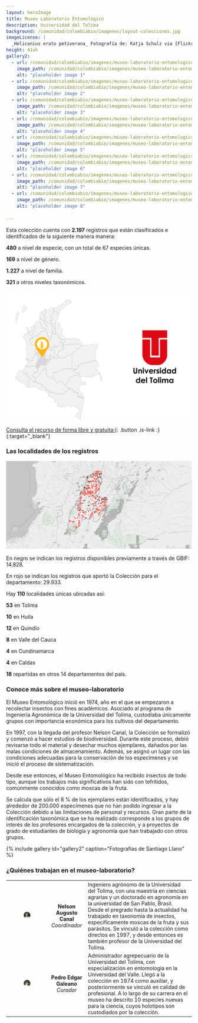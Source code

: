 ```yaml
---
layout: heroImage
title: Museo Laboratorio Entomológico
description: Universidad del Tolima
background: /comunidad/colombiabio/imagenes/layout-colecciones.jpg
imageLicense: |
  _Heliconius erato petiverana_ Fotografía de: Katja Schulz via [Flickr](https://flic.kr/p/bmS9bM)
height: 41vh
gallery2:
  - url: /comunidad/colombiabio/imagenes/museo-laboratorio-entomologico-de-la-universidad-del-tolima/l-o-t-1-1024x682.jpg
    image_path: /comunidad/colombiabio/imagenes/museo-laboratorio-entomologico-de-la-universidad-del-tolima/l-o-t-1-280x280.jpg
    alt: "placeholder image 1"
  - url: /comunidad/colombiabio/imagenes/museo-laboratorio-entomologico-de-la-universidad-del-tolima/l-o-t-2-1024x682.jpg
    image_path: /comunidad/colombiabio/imagenes/museo-laboratorio-entomologico-de-la-universidad-del-tolima/l-o-t-2-280x280.jpg
    alt: "placeholder image 2"
  - url: /comunidad/colombiabio/imagenes/museo-laboratorio-entomologico-de-la-universidad-del-tolima/l-o-t-3-1024x682.jpg
    image_path: /comunidad/colombiabio/imagenes/museo-laboratorio-entomologico-de-la-universidad-del-tolima/l-o-t-3-280x280.jpg
    alt: "placeholder image 3"
  - url: /comunidad/colombiabio/imagenes/museo-laboratorio-entomologico-de-la-universidad-del-tolima/l-o-t-4-682x1024.jpg
    image_path: /comunidad/colombiabio/imagenes/museo-laboratorio-entomologico-de-la-universidad-del-tolima/l-o-t-4-280x280.jpg
    alt: "placeholder image 4"
  - url: /comunidad/colombiabio/imagenes/museo-laboratorio-entomologico-de-la-universidad-del-tolima/l-o-t-5-1024x682.jpg
    image_path: /comunidad/colombiabio/imagenes/museo-laboratorio-entomologico-de-la-universidad-del-tolima/l-o-t-5-280x280.jpg
    alt: "placeholder image 5"
  - url: /comunidad/colombiabio/imagenes/museo-laboratorio-entomologico-de-la-universidad-del-tolima/l-o-t-6-1024x682.jpg
    image_path: /comunidad/colombiabio/imagenes/museo-laboratorio-entomologico-de-la-universidad-del-tolima/l-o-t-6-280x280.jpg
    alt: "placeholder image 6"
  - url: /comunidad/colombiabio/imagenes/museo-laboratorio-entomologico-de-la-universidad-del-tolima/l-o-t-7-1024x682.jpg
    image_path: /comunidad/colombiabio/imagenes/museo-laboratorio-entomologico-de-la-universidad-del-tolima/l-o-t-7-280x280.jpg
    alt: "placeholder image 7"
  - url: /comunidad/colombiabio/imagenes/museo-laboratorio-entomologico-de-la-universidad-del-tolima/l-o-t-8-1024x682.jpg
    image_path: /comunidad/colombiabio/imagenes/museo-laboratorio-entomologico-de-la-universidad-del-tolima/l-o-t-8-280x280.jpg
    alt: "placeholder image 8"

---
```


Esta colección cuenta con <span class="tag is-danger"><b>2.197</b></span> registros que están clasificados e identificados de la siguiente manera manera:

<span class="tag is-danger"><b>480</b></span> a nivel de especie, con un total de 67 especies únicas.     
  

<span class="tag is-danger"><b>169</b></span> a nivel de género.


<span class="tag is-danger"><b>1.227</b></span> a nivel de familia.


<span class="tag is-danger"><b>321</b></span> a otros niveles taxonómicos.


<img src="/comunidad/colombiabio/imagenes/museo-laboratorio-entomologico-de-la-universidad-del-tolima/map-l-o-t2.png" width=770>

[Consulta el recurso de forma libre y gratuita:](http://ipt.biodiversidad.co/sib/resource?r=mle-ut){: .button .is-link :}{:target="_blank"}

### Las localidades de los registros

<img src="/comunidad/colombiabio/imagenes/museo-laboratorio-entomologico-de-la-universidad-del-tolima/mapa-zoo-ut.png" width=770>

<p class="is-size-7 has-text-grey has-text-centered">En negro se indican los registros disponibles previamente a través de GBIF: 14.828.</p>

<p class="is-size-7 has-text-grey has-text-centered">En rojo se indican los registros que aportó la Colección para el departamento: 29.933.</p>

Hay <span class="tag is-danger"><b>110</b></span> localidades únicas ubicadas así:

<span class="tag is-danger"><b>53</b></span> en Tolima

<span class="tag is-danger"><b>10</b></span> en Huila

<span class="tag is-danger"><b>12</b></span> en Quindío

<span class="tag is-danger"><b>8</b></span> en Valle del Cauca

<span class="tag is-danger"><b>4</b></span> en Cundinamarca

<span class="tag is-danger"><b>4</b></span> en Caldas

<span class="tag is-danger"><b>18</b></span> repartidas en otros 14 departamentos del país.


### Conoce más sobre el museo-laboratorio

El Museo Entomológico inició en 1974, año en el que se empezaron a recolectar insectos con fines académicos. Asociado al programa de Ingeniería Agronómica de la Universidad del Tolima, custodiaba únicamente grupos con importancia económica para los cultivos del departamento.

En 1997, con la llegada del profesor Nelson Canal, la Colección se formalizó y comenzó a hacer estudios de biodiversidad. Durante este proceso, debió revisarse todo el material y desechar muchos ejemplares, dañados por las malas condiciones de almacenamiento. Además, se asignó un lugar con las condiciones adecuadas para la conservación de los especímenes y se inició el proceso de sistematización.

Desde ese entonces, el Museo Entomológico ha recibido insectos de todo tipo, aunque los trabajos más significativos han sido con tefrítidos, comúnmente conocidos como moscas de la fruta.

Se calcula que sólo el 8 % de los ejemplares están identificados, y hay alrededor de 200.000 especímenes que no han podido ingresar a la Colección debido a las limitaciones de personal y recursos. Gran parte de la identificación taxonómica que se ha realizado corresponde a los grupos de interés de los profesores encargados de la colección, y a proyectos de grado de estudiantes de biología y agronomía que han trabajado con otros grupos.

{% include gallery id="gallery2" caption="Fotografías de Santiago Llano" %}


### ¿Quiénes trabajan en el museo-laboratorio?

| | |  |
| :-------------: |:-------------:| :-----|
|<figure class="image is-128x128"><img class="is-rounded" src="/comunidad/colombiabio/imagenes/museo-laboratorio-entomologico-de-la-universidad-del-tolima/p-l-o-t-1.png"></figure> | <b>Nelson Augusto Canal</b> <br> <i>Coordinador</i> | Ingeniero agrónomo de la Universidad del Tolima, con una maestría en ciencias agrarias y un doctorado en agronomía en la universidad de San Pablo, Brasil. Desde el pregrado hasta la actualidad ha trabajado en taxonomía de insectos, específicamente  moscas de la fruta y sus parásitos. Se vinculó a la colección como directos en 1997, y desde entonces es también profesor de la Universidad del Tolima.|
|<figure class="image is-128x128"><img class="is-rounded" src="/comunidad/colombiabio/imagenes/museo-laboratorio-entomologico-de-la-universidad-del-tolima/p-l-o-t-2.png"></figure> | <b>Pedro Edgar Galeano</b> <br> <i>Curador</i> | Administrador agrepecuario de la Universidad del Tolima, con especialización en entomología en la Universidad del Valle. Llegó a la colección en 1974 como auxiliar, y posteriormente se vinculó en calidad de profesional. A lo largo de su carrera en el museo ha descrito 10 especies nuevas para la ciencia, cuyos holotipos son custodiados por la colección.|
